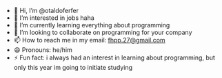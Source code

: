 - 👋 Hi, I’m @otaldoferfer
- 👀 I’m interested in jobs haha
- 🌱 I’m currently learning everything about programming
- 💞️ I’m looking to collaborate on programming for your company
- 📫 How to reach me in my email: fhpp.27@gmail.com
- 😄 Pronouns: he/him
- ⚡ Fun fact: i always had an interest in learning about programming, but only this year im going to initiate studying

<!---
otaldoferfer/otaldoferfer is a ✨ special ✨ repository because its `README.md` (this file) appears on your GitHub profile.
You can click the Preview link to take a look at your changes.
--->
